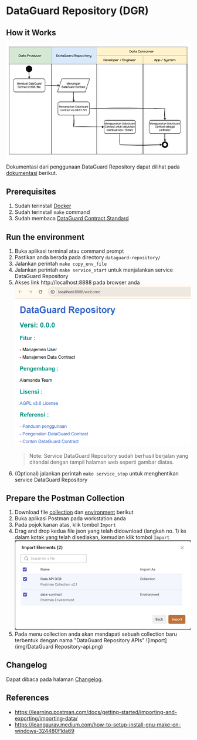 # DataGuard Repository (DGR)

## How it Works
![flowchart](img/flowchart-DataGuard-Repository.png)

Dokumentasi dari penggunaan DataGuard Repository dapat dilihat pada [dokumentasi](file/docs/readme.md) berikut.

## Prerequisites
1. Sudah terinstall [Docker](https://docs.docker.com/engine/install/)
2. Sudah terinstall `make` command
3. Sudah membaca [DataGuard Contract Standard](../dataguard-contract/README.md)

## Run the environment
1. Buka aplikasi terminal atau command prompt
2. Pastikan anda berada pada directory `dataguard-repository/`
3. Jalankan perintah `make copy_env_file`
4. Jalankan perintah `make service_start` untuk menjalankan service DataGuard Repository
5. Akses link http://localhost:8888 pada browser anda
![backend](img/dgr-welcome-page.png)
    > Note: Service DataGuard Repository sudah berhasil berjalan yang ditandai dengan tampil halaman web seperti gambar diatas.
6. (Optional) jalankan perintah `make service_stop` untuk menghentikan service DataGuard Repository

## Prepare the Postman Collection
1. Download file [collection](file/postman_collection/data-contract.postman_collection.json) dan [environment](file/postman_collection/data-contract.postman_environment.json) berikut
2. Buka aplikasi Postman pada workstation anda
3. Pada pojok kanan atas, klik tombol `Import`
4. Drag and drop kedua file json yang telah didownload (langkah no. 1) ke dalam kotak yang telah disediakan, kemudian klik tombol `Import` 
![import](img/import-postman.png)
5. Pada menu collection anda akan mendapati sebuah collection baru terbentuk dengan nama "DataGuard Repository APIs"
![import](img/DataGuard Repository-api.png)

## Changelog
Dapat dibaca pada halaman [Changelog](../CHANGELOG.md).

## References
- https://learning.postman.com/docs/getting-started/importing-and-exporting/importing-data/
- https://leangaurav.medium.com/how-to-setup-install-gnu-make-on-windows-324480f1da69